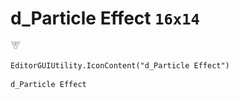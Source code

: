 # d_Particle Effect `16x14`
<img src="/img/d_Particle%20Effect.png" width=16 height=14>

``` CSharp
EditorGUIUtility.IconContent("d_Particle Effect")
```
```
d_Particle Effect
```
